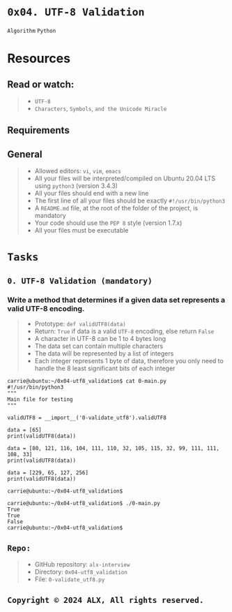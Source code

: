 
# ```0x04. UTF-8 Validation```
```Algorithm```
```Python```
# Resources

## Read or watch:
>- ```UTF-8```
>- ```Characters```, ```Symbols```, ```and the Unicode Miracle```
## Requirements
## General
>- Allowed editors: ```vi```, ```vim```, ```emacs```
>- All your files will be interpreted/compiled on Ubuntu 20.04 LTS using ```python3``` (version 3.4.3)
>- All your files should end with a new line
>- The first line of all your files should be exactly ```#!/usr/bin/python3```
>- A ```README.md``` file, at the root of the folder of the project, is mandatory
>- Your code should use the ```PEP 8``` style (version 1.7.x)
>- All your files must be executable

# ```Tasks```
## ```0. UTF-8 Validation (mandatory)```
### Write a method that determines if a given data set represents a valid UTF-8 encoding.

>- Prototype: ```def validUTF8(data)```
>- Return: ```True``` if data is a valid ```UTF-8``` encoding, else return ```False```
>- A character in UTF-8 can be 1 to 4 bytes long
>- The data set can contain multiple characters
>- The data will be represented by a list of integers
>- Each integer represents 1 byte of data, therefore you only need to handle the 8 least significant bits of each integer

```shell
carrie@ubuntu:~/0x04-utf8_validation$ cat 0-main.py
#!/usr/bin/python3
"""
Main file for testing
"""

validUTF8 = __import__('0-validate_utf8').validUTF8

data = [65]
print(validUTF8(data))

data = [80, 121, 116, 104, 111, 110, 32, 105, 115, 32, 99, 111, 111, 108, 33]
print(validUTF8(data))

data = [229, 65, 127, 256]
print(validUTF8(data))

carrie@ubuntu:~/0x04-utf8_validation$
```

```shell
carrie@ubuntu:~/0x04-utf8_validation$ ./0-main.py
True
True
False
carrie@ubuntu:~/0x04-utf8_validation$
```

## ```Repo:```
>- GitHub repository: ```alx-interview```
>- Directory: ```0x04-utf8_validation```
>- File: ```0-validate_utf8.py```
  
## ```Copyright © 2024 ALX, All rights reserved.```


